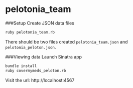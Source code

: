 # pelotonia_team

###Setup
Create JSON data files
```bash
ruby pelotonia_team.rb
```
There should be two files created `pelotonia_team.json` and `pelotonia_peloton.json`.

###Viewing data
Launch Sinatra app
```bash
bundle install
ruby covermymeds_peloton.rb
```
Visit the url: http://localhost:4567
